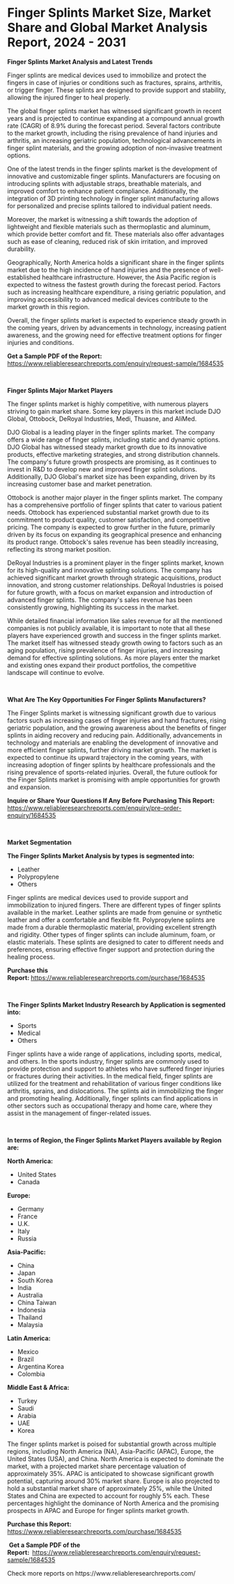 <p><h1>Finger Splints Market Size, Market Share and Global Market Analysis Report, 2024 - 2031</h1></p><p><strong>Finger Splints Market Analysis and Latest Trends</strong></p>
<p><p>Finger splints are medical devices used to immobilize and protect the fingers in case of injuries or conditions such as fractures, sprains, arthritis, or trigger finger. These splints are designed to provide support and stability, allowing the injured finger to heal properly.</p><p>The global finger splints market has witnessed significant growth in recent years and is projected to continue expanding at a compound annual growth rate (CAGR) of 8.9% during the forecast period. Several factors contribute to the market growth, including the rising prevalence of hand injuries and arthritis, an increasing geriatric population, technological advancements in finger splint materials, and the growing adoption of non-invasive treatment options.</p><p>One of the latest trends in the finger splints market is the development of innovative and customizable finger splints. Manufacturers are focusing on introducing splints with adjustable straps, breathable materials, and improved comfort to enhance patient compliance. Additionally, the integration of 3D printing technology in finger splint manufacturing allows for personalized and precise splints tailored to individual patient needs.</p><p>Moreover, the market is witnessing a shift towards the adoption of lightweight and flexible materials such as thermoplastic and aluminum, which provide better comfort and fit. These materials also offer advantages such as ease of cleaning, reduced risk of skin irritation, and improved durability.</p><p>Geographically, North America holds a significant share in the finger splints market due to the high incidence of hand injuries and the presence of well-established healthcare infrastructure. However, the Asia Pacific region is expected to witness the fastest growth during the forecast period. Factors such as increasing healthcare expenditure, a rising geriatric population, and improving accessibility to advanced medical devices contribute to the market growth in this region.</p><p>Overall, the finger splints market is expected to experience steady growth in the coming years, driven by advancements in technology, increasing patient awareness, and the growing need for effective treatment options for finger injuries and conditions.</p></p>
<p><strong>Get a Sample PDF of the Report:&nbsp;</strong> <a href="https://www.reliableresearchreports.com/enquiry/request-sample/1684535">https://www.reliableresearchreports.com/enquiry/request-sample/1684535</a></p>
<p>&nbsp;</p>
<p><strong>Finger Splints Major Market Players</strong></p>
<p><p>The finger splints market is highly competitive, with numerous players striving to gain market share. Some key players in this market include DJO Global, Ottobock, DeRoyal Industries, Medi, Thuasne, and AliMed.</p><p>DJO Global is a leading player in the finger splints market. The company offers a wide range of finger splints, including static and dynamic options. DJO Global has witnessed steady market growth due to its innovative products, effective marketing strategies, and strong distribution channels. The company's future growth prospects are promising, as it continues to invest in R&D to develop new and improved finger splint solutions. Additionally, DJO Global's market size has been expanding, driven by its increasing customer base and market penetration.</p><p>Ottobock is another major player in the finger splints market. The company has a comprehensive portfolio of finger splints that cater to various patient needs. Ottobock has experienced substantial market growth due to its commitment to product quality, customer satisfaction, and competitive pricing. The company is expected to grow further in the future, primarily driven by its focus on expanding its geographical presence and enhancing its product range. Ottobock's sales revenue has been steadily increasing, reflecting its strong market position.</p><p>DeRoyal Industries is a prominent player in the finger splints market, known for its high-quality and innovative splinting solutions. The company has achieved significant market growth through strategic acquisitions, product innovation, and strong customer relationships. DeRoyal Industries is poised for future growth, with a focus on market expansion and introduction of advanced finger splints. The company's sales revenue has been consistently growing, highlighting its success in the market.</p><p>While detailed financial information like sales revenue for all the mentioned companies is not publicly available, it is important to note that all these players have experienced growth and success in the finger splints market. The market itself has witnessed steady growth owing to factors such as an aging population, rising prevalence of finger injuries, and increasing demand for effective splinting solutions. As more players enter the market and existing ones expand their product portfolios, the competitive landscape will continue to evolve.</p></p>
<p>&nbsp;</p>
<p><strong>What Are The Key Opportunities For Finger Splints Manufacturers?</strong></p>
<p><p>The Finger Splints market is witnessing significant growth due to various factors such as increasing cases of finger injuries and hand fractures, rising geriatric population, and the growing awareness about the benefits of finger splints in aiding recovery and reducing pain. Additionally, advancements in technology and materials are enabling the development of innovative and more efficient finger splints, further driving market growth. The market is expected to continue its upward trajectory in the coming years, with increasing adoption of finger splints by healthcare professionals and the rising prevalence of sports-related injuries. Overall, the future outlook for the Finger Splints market is promising with ample opportunities for growth and expansion.</p></p>
<p><strong>Inquire or Share Your Questions If Any Before Purchasing This Report:</strong> <a href="https://www.reliableresearchreports.com/enquiry/pre-order-enquiry/1684535">https://www.reliableresearchreports.com/enquiry/pre-order-enquiry/1684535</a></p>
<p>&nbsp;</p>
<p><strong>Market Segmentation</strong></p>
<p><strong>The Finger Splints Market Analysis by types is segmented into:</strong></p>
<p><ul><li>Leather</li><li>Polypropylene</li><li>Others</li></ul></p>
<p><p>Finger splints are medical devices used to provide support and immobilization to injured fingers. There are different types of finger splints available in the market. Leather splints are made from genuine or synthetic leather and offer a comfortable and flexible fit. Polypropylene splints are made from a durable thermoplastic material, providing excellent strength and rigidity. Other types of finger splints can include aluminum, foam, or elastic materials. These splints are designed to cater to different needs and preferences, ensuring effective finger support and protection during the healing process.</p></p>
<p><strong>Purchase this Report:&nbsp;</strong><a href="https://www.reliableresearchreports.com/purchase/1684535">https://www.reliableresearchreports.com/purchase/1684535</a></p>
<p>&nbsp;</p>
<p><strong>The Finger Splints Market Industry Research by Application is segmented into:</strong></p>
<p><ul><li>Sports</li><li>Medical</li><li>Others</li></ul></p>
<p><p>Finger splints have a wide range of applications, including sports, medical, and others. In the sports industry, finger splints are commonly used to provide protection and support to athletes who have suffered finger injuries or fractures during their activities. In the medical field, finger splints are utilized for the treatment and rehabilitation of various finger conditions like arthritis, sprains, and dislocations. The splints aid in immobilizing the finger and promoting healing. Additionally, finger splints can find applications in other sectors such as occupational therapy and home care, where they assist in the management of finger-related issues.</p></p>
<p>&nbsp;</p>
<p><strong>In terms of Region, the Finger Splints Market Players available by Region are:</strong></p>
<p>
    <p> <strong> North America: </strong>
        <ul>
            <li>United States</li>
            <li>Canada</li>
        </ul>
        </p> 
    <p> <strong> Europe: </strong>
        <ul>
            <li>Germany</li>
            <li>France</li>
            <li>U.K.</li>
            <li>Italy</li>
            <li>Russia</li>
        </ul>
        </p> 
    <p> <strong> Asia-Pacific: </strong>
        <ul>
            <li>China</li>
            <li>Japan</li>
            <li>South Korea</li>
            <li>India</li>
            <li>Australia</li>
            <li>China Taiwan</li>
            <li>Indonesia</li>
            <li>Thailand</li>
            <li>Malaysia</li>
        </ul>
        </p> 
    <p> <strong> Latin America: </strong>
        <ul>
            <li>Mexico</li>
            <li>Brazil</li>
            <li>Argentina Korea</li>
            <li>Colombia</li>
        </ul>
        </p> 
    <p> <strong> Middle East & Africa: </strong>
        <ul>
            <li>Turkey</li>
            <li>Saudi</li>
            <li>Arabia</li>
            <li>UAE</li>
            <li>Korea</li>
        </ul>
    </p>
    </p>
<p><p>The finger splints market is poised for substantial growth across multiple regions, including North America (NA), Asia-Pacific (APAC), Europe, the United States (USA), and China. North America is expected to dominate the market, with a projected market share percentage valuation of approximately 35%. APAC is anticipated to showcase significant growth potential, capturing around 30% market share. Europe is also projected to hold a substantial market share of approximately 25%, while the United States and China are expected to account for roughly 5% each. These percentages highlight the dominance of North America and the promising prospects in APAC and Europe for finger splints market growth.</p></p>
<p><strong>Purchase this Report: </strong><a href="https://www.reliableresearchreports.com/purchase/1684535">https://www.reliableresearchreports.com/purchase/1684535</a></p>
<p>&nbsp;<strong>Get a Sample PDF of the Report:&nbsp;&nbsp;</strong><a href="https://www.reliableresearchreports.com/enquiry/request-sample/1684535">https://www.reliableresearchreports.com/enquiry/request-sample/1684535</a></p>
<p><strong></strong></p>
<p>Check more reports on https://www.reliableresearchreports.com/</p>